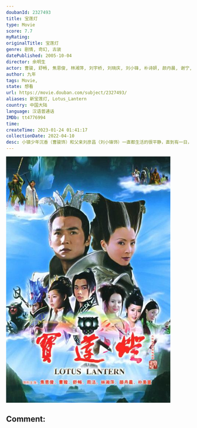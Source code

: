 ```yaml
---
doubanId: 2327493
title: 宝莲灯
type: Movie
score: 7.7
myRating: 
originalTitle: 宝莲灯
genre: 剧情, 奇幻, 古装
datePublished: 2005-10-04
director: 余明生
actor: 曹骏, 舒畅, 焦恩俊, 林湘萍, 刘宇桥, 刘晓庆, 刘小锋, 朴诗妍, 颜丹晨, 谢宁, 王卫国, 陈创, 丁健, 洛葳, 张志超, 游本昌, 田二喜, 周洁, 吴国华, 汪永贵, 李保成, 朱亚英, 刘洁, 杨斯, 王文升, 马杰林, 田学民, 宗峰岩, 万妮恩, 王翔, 嘟嘟, 史良, 王博
author: 九年
tags: Movie, 
state: 想看
url: https://movie.douban.com/subject/2327493/
aliases: 新宝莲灯, Lotus_Lantern
country: 中国大陆
language: 汉语普通话
IMDb: tt4776994
time: 
createTime: 2023-01-24 01:41:17
collectionDate: 2022-04-10
desc: 小镇少年沉香（曹骏饰）和父亲刘彦昌（刘小锋饰）一直都生活的很平静，直到有一日，沉香意外发现自己体内居然蕴含着“法力”，能够不费吹灰之力的穿墙而过。父亲得知后，告诉了沉香掩藏了多年的事实，那就是沉香...
---
```


![image](assets/p2371426629.jpg)

Comment: 
---


